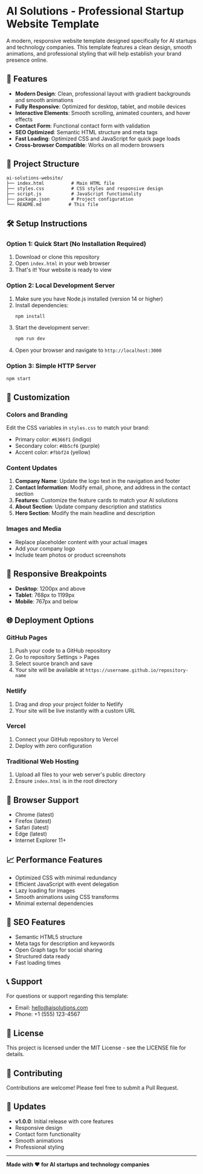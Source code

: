 # AI Solutions - Professional Startup Website Template

A modern, responsive website template designed specifically for AI startups and technology companies. This template features a clean design, smooth animations, and professional styling that will help establish your brand presence online.

## 🚀 Features

- **Modern Design**: Clean, professional layout with gradient backgrounds and smooth animations
- **Fully Responsive**: Optimized for desktop, tablet, and mobile devices
- **Interactive Elements**: Smooth scrolling, animated counters, and hover effects
- **Contact Form**: Functional contact form with validation
- **SEO Optimized**: Semantic HTML structure and meta tags
- **Fast Loading**: Optimized CSS and JavaScript for quick page loads
- **Cross-browser Compatible**: Works on all modern browsers

## 📁 Project Structure

```
ai-solutions-website/
├── index.html          # Main HTML file
├── styles.css          # CSS styles and responsive design
├── script.js           # JavaScript functionality
├── package.json        # Project configuration
└── README.md          # This file
```

## 🛠️ Setup Instructions

### Option 1: Quick Start (No Installation Required)
1. Download or clone this repository
2. Open `index.html` in your web browser
3. That's it! Your website is ready to view

### Option 2: Local Development Server
1. Make sure you have Node.js installed (version 14 or higher)
2. Install dependencies:
   ```bash
   npm install
   ```
3. Start the development server:
   ```bash
   npm run dev
   ```
4. Open your browser and navigate to `http://localhost:3000`

### Option 3: Simple HTTP Server
```bash
npm start
```

## 🎨 Customization

### Colors and Branding
Edit the CSS variables in `styles.css` to match your brand:
- Primary color: `#6366f1` (indigo)
- Secondary color: `#8b5cf6` (purple)
- Accent color: `#fbbf24` (yellow)

### Content Updates
1. **Company Name**: Update the logo text in the navigation and footer
2. **Contact Information**: Modify email, phone, and address in the contact section
3. **Features**: Customize the feature cards to match your AI solutions
4. **About Section**: Update company description and statistics
5. **Hero Section**: Modify the main headline and description

### Images and Media
- Replace placeholder content with your actual images
- Add your company logo
- Include team photos or product screenshots

## 📱 Responsive Breakpoints

- **Desktop**: 1200px and above
- **Tablet**: 768px to 1199px
- **Mobile**: 767px and below

## 🌐 Deployment Options

### GitHub Pages
1. Push your code to a GitHub repository
2. Go to repository Settings > Pages
3. Select source branch and save
4. Your site will be available at `https://username.github.io/repository-name`

### Netlify
1. Drag and drop your project folder to Netlify
2. Your site will be live instantly with a custom URL

### Vercel
1. Connect your GitHub repository to Vercel
2. Deploy with zero configuration

### Traditional Web Hosting
1. Upload all files to your web server's public directory
2. Ensure `index.html` is in the root directory

## 🔧 Browser Support

- Chrome (latest)
- Firefox (latest)
- Safari (latest)
- Edge (latest)
- Internet Explorer 11+

## 📈 Performance Features

- Optimized CSS with minimal redundancy
- Efficient JavaScript with event delegation
- Lazy loading for images
- Smooth animations using CSS transforms
- Minimal external dependencies

## 🎯 SEO Features

- Semantic HTML5 structure
- Meta tags for description and keywords
- Open Graph tags for social sharing
- Structured data ready
- Fast loading times

## 📞 Support

For questions or support regarding this template:
- Email: hello@aisolutions.com
- Phone: +1 (555) 123-4567

## 📄 License

This project is licensed under the MIT License - see the LICENSE file for details.

## 🤝 Contributing

Contributions are welcome! Please feel free to submit a Pull Request.

## 🔄 Updates

- **v1.0.0**: Initial release with core features
- Responsive design
- Contact form functionality
- Smooth animations
- Professional styling

---

**Made with ❤️ for AI startups and technology companies**
